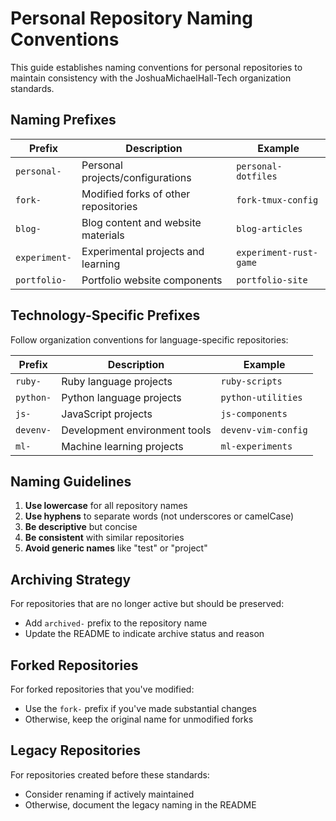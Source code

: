# Personal Repository Naming Conventions

This guide establishes naming conventions for personal repositories to maintain consistency with the JoshuaMichaelHall-Tech organization standards.

## Naming Prefixes

| Prefix | Description | Example |
|--------|-------------|---------|
| `personal-` | Personal projects/configurations | `personal-dotfiles` |
| `fork-` | Modified forks of other repositories | `fork-tmux-config` |
| `blog-` | Blog content and website materials | `blog-articles` |
| `experiment-` | Experimental projects and learning | `experiment-rust-game` |
| `portfolio-` | Portfolio website components | `portfolio-site` |

## Technology-Specific Prefixes
Follow organization conventions for language-specific repositories:

| Prefix | Description | Example |
|--------|-------------|---------|
| `ruby-` | Ruby language projects | `ruby-scripts` |
| `python-` | Python language projects | `python-utilities` |
| `js-` | JavaScript projects | `js-components` |
| `devenv-` | Development environment tools | `devenv-vim-config` |
| `ml-` | Machine learning projects | `ml-experiments` |

## Naming Guidelines

1. **Use lowercase** for all repository names
2. **Use hyphens** to separate words (not underscores or camelCase)
3. **Be descriptive** but concise
4. **Be consistent** with similar repositories
5. **Avoid generic names** like "test" or "project"

## Archiving Strategy

For repositories that are no longer active but should be preserved:
- Add `archived-` prefix to the repository name
- Update the README to indicate archive status and reason

## Forked Repositories

For forked repositories that you've modified:
- Use the `fork-` prefix if you've made substantial changes
- Otherwise, keep the original name for unmodified forks

## Legacy Repositories

For repositories created before these standards:
- Consider renaming if actively maintained
- Otherwise, document the legacy naming in the README